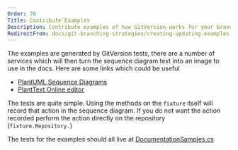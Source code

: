 ```yaml
---
Order: 70
Title: Contribute Examples
Description: Contribute examples of how GitVersion works for your branching strategy
RedirectFrom: docs/git-branching-strategies/creating-updating-examples
---
```


The examples are generated by GitVersion tests, there are a number of services
which will then turn the sequence diagram text into an image to use in the docs.
Here are some links which could be useful

*   [PlantUML Sequence Diagrams](https://www.plantuml.com/sequence.html)
*   [PlantText Online editor](https://www.planttext.com)

The tests are quite simple. Using the methods on the `fixture` itself will
record that action in the sequence diagram. If you do not want the action
recorded perform the action directly on the repository (`fixture.Repository.`)

The tests for the examples should all live at [DocumentationSamples.cs](https://github.com/GitTools/GitVersion/blob/main/src/GitVersion.Core.Tests/IntegrationTests/DocumentationSamples.cs)
